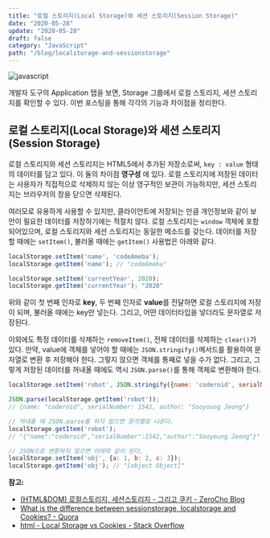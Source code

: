 ```yaml
---
title: "로컬 스토리지(Local Storage)와 세션 스토리지(Session Storage)"
date: "2020-05-28"
update: "2020-05-28"
draft: false
category: "JavaScript"
path: "/blog/localstorage-and-sessionstorage"
---
```


![javascript](https://blog.martinwork.co.kr/images/javascript/javascript.png)

개발자 도구의 Application 탭을 보면, Storage 그룹에서 로컬 스토리지, 세션 스토리지를 확인할 수 있다. 이번 포스팅을 통해 각각의 기능과 차이점을 정리한다.

## 로컬 스토리지(Local Storage)와 세션 스토리지(Session Storage)
로컬 스토리지와 세션 스토리지는 HTML5에서 추가된 저장소로써, `key : value` 형태의 데이터를 담고 있다. 이 둘의 차이점 **영구성** 에 있다. 로컬 스토리지에 저장된 데이터는 사용자가 직접적으로 삭제하지 않는 이상 영구적인 보관이 가능하지만, 세션 스토리지는 브라우저의 창을 닫으면 삭제된다.

여러모로 유용하게 사용할 수 있지만, 클라이언트에 저장되는 만큼 개인정보와 같이 보안이 필요한 데이터를 저장하기에는 적절치 않다. 로컬 스토리지는 `window` 객체에 포함되어있으며, 로컬 스토리지와 세션 스토리지는 동일한 메소드를 갖는다. 데이터를 저장할 때에는 `setItem()`, 불러올 때에는 `getItem()` 사용법은 아래와 같다.

```js
localStorage.setItem('name', 'codeAmeba');
localStorage.getItem('name'); // "codeAmeba"

localStorage.setItem('currentYear', 2020);
localStorage.getItem('currentYear'); "2020"
```

위와 같이 첫 번째 인자로 **key**, 두 번째 인자로 **value**를 전달하면 로컬 스토리지에 저장이 되며, 불러올 때에는 key만 넣는다. 그리고, 어떤 데이터타입을 넣더라도 문자열로 저장된다.

이외에도 특정 데이터를 삭제하는 `removeItem()`, 전체 데이터를 삭제하는 `clear()`가 있다. 만약, value에 객체를 넣어야 할 때에는 `JSON.stringify()`메서드를 활용하여 문자열로 변환 후 저장해야 한다. 그렇지 않으면 객체를 통째로 넣을 수가 없다. 그리고, 그렇게 저장된 데이터를 꺼내올 때에도 역시 `JSON.parse()`를 통해 객체로 변환해야 한다.

```js
localStorage.setItem('robot', JSON.stringify({name: 'coderoid', serialNumber: 1542, author: 'Sooyoung Jeong'}));

JSON.parse(localStorage.getItem('robot'));
// {name: "coderoid", serialNumber: 1542, author: "Sooyoung Jeong"}

// 꺼내올 때 JSON.parse를 하지 않으면 문자열로 나온다.
localStorage.getItem('robot');
// "{"name":"coderoid","serialNumber":1542,"author":"Sooyoung Jeong"}"

// JSON으로 변환하지 않으면 아래와 같이 된다.
localStorage.setItem('obj', {a: 1, b: 2, c: 3});
localStorage.getItem('obj'); // "[object Object]"
```

**참고:**
- [(HTML&DOM) 로컬스토리지, 세션스토리지 - 그리고 쿠키 - ZeroCho Blog](https://www.zerocho.com/category/HTML&DOM/post/5918515b1ed39f00182d3048)
- [What is the difference between sessionstorage, localstorage and Cookies? - Quora](https://www.quora.com/What-is-the-difference-between-sessionstorage-localstorage-and-Cookies)
- [html - Local Storage vs Cookies - Stack Overflow](https://stackoverflow.com/questions/3220660/local-storage-vs-cookies/3220802#3220802)
